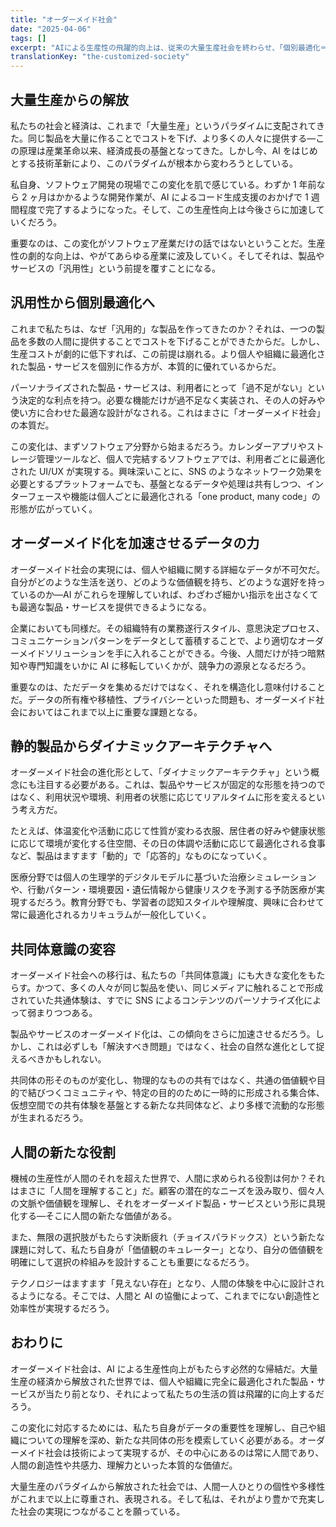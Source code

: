 ```yaml
---
title: "オーダーメイド社会"
date: "2025-04-06"
tags: []
excerpt: "AIによる生産性の飛躍的向上は、従来の大量生産社会を終わらせ、「個別最適化＝オーダーメイド」を前提とする新たな社会の到来を告げている。それは、経済の構造だけでなく、価値観やコミュニティの在り方にも大きな影響を与える変化だ。"
translationKey: "the-customized-society"
---
```


## 大量生産からの解放

私たちの社会と経済は、これまで「大量生産」というパラダイムに支配されてきた。同じ製品を大量に作ることでコストを下げ、より多くの人々に提供する—この原理は産業革命以来、経済成長の基盤となってきた。しかし今、AI をはじめとする技術革新により、このパラダイムが根本から変わろうとしている。

私自身、ソフトウェア開発の現場でこの変化を肌で感じている。わずか 1 年前なら 2 ヶ月はかかるような開発作業が、AI によるコード生成支援のおかげで 1 週間程度で完了するようになった。そして、この生産性向上は今後さらに加速していくだろう。

重要なのは、この変化がソフトウェア産業だけの話ではないということだ。生産性の劇的な向上は、やがてあらゆる産業に波及していく。そしてそれは、製品やサービスの「汎用性」という前提を覆すことになる。

## 汎用性から個別最適化へ

これまで私たちは、なぜ「汎用的」な製品を作ってきたのか？それは、一つの製品を多数の人間に提供することでコストを下げることができたからだ。しかし、生産コストが劇的に低下すれば、この前提は崩れる。より個人や組織に最適化された製品・サービスを個別に作る方が、本質的に優れているからだ。

パーソナライズされた製品・サービスは、利用者にとって「過不足がない」という決定的な利点を持つ。必要な機能だけが過不足なく実装され、その人の好みや使い方に合わせた最適な設計がなされる。これはまさに「オーダーメイド社会」の本質だ。

この変化は、まずソフトウェア分野から始まるだろう。カレンダーアプリやストレージ管理ツールなど、個人で完結するソフトウェアでは、利用者ごとに最適化された UI/UX が実現する。興味深いことに、SNS のようなネットワーク効果を必要とするプラットフォームでも、基盤となるデータや処理は共有しつつ、インターフェースや機能は個人ごとに最適化される「one product, many code」の形態が広がっていく。

## オーダーメイド化を加速させるデータの力

オーダーメイド社会の実現には、個人や組織に関する詳細なデータが不可欠だ。自分がどのような生活を送り、どのような価値観を持ち、どのような選好を持っているのか—AI がこれらを理解していれば、わざわざ細かい指示を出さなくても最適な製品・サービスを提供できるようになる。

企業においても同様だ。その組織特有の業務遂行スタイル、意思決定プロセス、コミュニケーションパターンをデータとして蓄積することで、より適切なオーダーメイドソリューションを手に入れることができる。今後、人間だけが持つ暗黙知や専門知識をいかに AI に移転していくかが、競争力の源泉となるだろう。

重要なのは、ただデータを集めるだけではなく、それを構造化し意味付けることだ。データの所有権や移植性、プライバシーといった問題も、オーダーメイド社会においてはこれまで以上に重要な課題となる。

## 静的製品からダイナミックアーキテクチャへ

オーダーメイド社会の進化形として、「ダイナミックアーキテクチャ」という概念にも注目する必要がある。これは、製品やサービスが固定的な形態を持つのではなく、利用状況や環境、利用者の状態に応じてリアルタイムに形を変えるという考え方だ。

たとえば、体温変化や活動に応じて性質が変わる衣服、居住者の好みや健康状態に応じて環境が変化する住空間、その日の体調や活動に応じて最適化される食事など、製品はますます「動的」で「応答的」なものになっていく。

医療分野では個人の生理学的デジタルモデルに基づいた治療シミュレーションや、行動パターン・環境要因・遺伝情報から健康リスクを予測する予防医療が実現するだろう。教育分野でも、学習者の認知スタイルや理解度、興味に合わせて常に最適化されるカリキュラムが一般化していく。

## 共同体意識の変容

オーダーメイド社会への移行は、私たちの「共同体意識」にも大きな変化をもたらす。かつて、多くの人々が同じ製品を使い、同じメディアに触れることで形成されていた共通体験は、すでに SNS によるコンテンツのパーソナライズ化によって弱まりつつある。

製品やサービスのオーダーメイド化は、この傾向をさらに加速させるだろう。しかし、これは必ずしも「解決すべき問題」ではなく、社会の自然な進化として捉えるべきかもしれない。

共同体の形そのものが変化し、物理的なものの共有ではなく、共通の価値観や目的で結びつくコミュニティや、特定の目的のために一時的に形成される集合体、仮想空間での共有体験を基盤とする新たな共同体など、より多様で流動的な形態が生まれるだろう。

## 人間の新たな役割

機械の生産性が人間のそれを超えた世界で、人間に求められる役割は何か？それはまさに「人間を理解すること」だ。顧客の潜在的なニーズを汲み取り、個々人の文脈や価値観を理解し、それをオーダーメイド製品・サービスという形に具現化する—そこに人間の新たな価値がある。

また、無限の選択肢がもたらす決断疲れ（チョイスパラドックス）という新たな課題に対して、私たち自身が「価値観のキュレーター」となり、自分の価値観を明確にして選択の枠組みを設計することも重要になるだろう。

テクノロジーはますます「見えない存在」となり、人間の体験を中心に設計されるようになる。そこでは、人間と AI の協働によって、これまでにない創造性と効率性が実現するだろう。

## おわりに

オーダーメイド社会は、AI による生産性向上がもたらす必然的な帰結だ。大量生産の経済から解放された世界では、個人や組織に完全に最適化された製品・サービスが当たり前となり、それによって私たちの生活の質は飛躍的に向上するだろう。

この変化に対応するためには、私たち自身がデータの重要性を理解し、自己や組織についての理解を深め、新たな共同体の形を模索していく必要がある。オーダーメイド社会は技術によって実現するが、その中心にあるのは常に人間であり、人間の創造性や共感力、理解力といった本質的な価値だ。

大量生産のパラダイムから解放された社会では、人間一人ひとりの個性や多様性がこれまで以上に尊重され、表現される。そして私は、それがより豊かで充実した社会の実現につながることを願っている。
